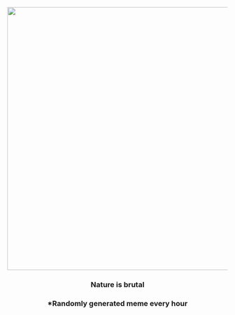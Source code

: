 <p align="center">
        <img src="https://i.redd.it/pp2ptaf01uk91.gif" width="600" height="600">
        </p>
        <h3 align="center">Nature is brutal</h3>
        <h3 align="center">*Randomly generated meme every hour</h3>
    